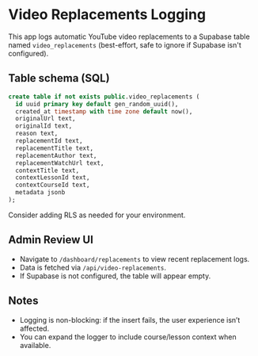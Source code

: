 # Video Replacements Logging

This app logs automatic YouTube video replacements to a Supabase table named `video_replacements` (best-effort, safe to ignore if Supabase isn't configured).

## Table schema (SQL)

```sql
create table if not exists public.video_replacements (
  id uuid primary key default gen_random_uuid(),
  created_at timestamp with time zone default now(),
  originalUrl text,
  originalId text,
  reason text,
  replacementId text,
  replacementTitle text,
  replacementAuthor text,
  replacementWatchUrl text,
  contextTitle text,
  contextLessonId text,
  contextCourseId text,
  metadata jsonb
);
```

Consider adding RLS as needed for your environment.

## Admin Review UI

- Navigate to `/dashboard/replacements` to view recent replacement logs.
- Data is fetched via `/api/video-replacements`.
- If Supabase is not configured, the table will appear empty.

## Notes

- Logging is non-blocking: if the insert fails, the user experience isn’t affected.
- You can expand the logger to include course/lesson context when available.
